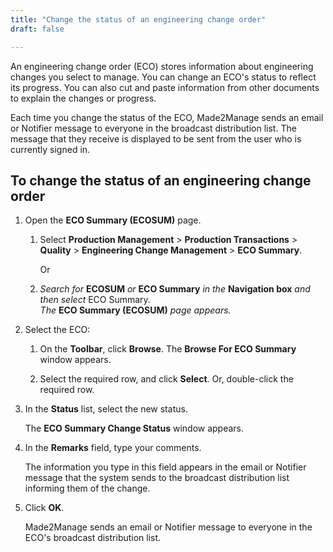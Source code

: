 ```yaml
---
title: "Change the status of an engineering change order"
draft: false

---
```


An engineering change order (ECO) stores information about engineering changes you select to manage. You can change an ECO's status to reflect its progress. You can also cut and paste information from other documents to explain the changes or progress.

Each time you change the status of the ECO, Made2Manage sends an email or Notifier message to everyone in the broadcast distribution list. The message that they receive is displayed to be sent from the user who is currently signed in.

## To change the status of an engineering change order

1.  Open the **ECO Summary (ECOSUM)** page.

    1. Select **Production Management** > **Production Transactions** > **Quality** > **Engineering Change Management** > **ECO Summary**.

        Or

    2.  *Search for* **ECOSUM** *or* **ECO Summary** *in the* **Navigation box** *and then select* ECO Summary. <br>*The* **ECO Summary (ECOSUM)** *page appears.*

2.  Select the ECO:
    1.  On the **Toolbar**, click **Browse**. The **Browse For ECO Summary** window appears.

    2.  Select the required row, and click **Select**. Or, double-click the required row.
2.  In the **Status** list, select the new status.

    The **ECO Summary Change Status** window appears.

3.  In the **Remarks** field, type your comments.

    The information you type in this field appears in the email or Notifier message that the system sends to the broadcast distribution list informing them of the change.

4.  Click **OK**.

    Made2Manage sends an email or Notifier message to everyone in the ECO's broadcast distribution list.